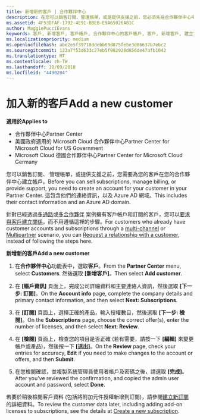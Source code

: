 ```yaml
---
title: 新增新的客戶 | 合作夥伴中心
description: 在您可以銷售訂閱、管理帳單，或是提供支援之前，您必須先在合作夥伴中心中建立客戶的記錄。 這包含他們的連絡資訊，以及 Azure AD 網域。
ms.assetid: 4F53DFAF-1792-4E91-BBEB-E9A65026A81C
author: MaggiePucciEvans
keywords: 客戶, 新增客戶, 客戶帳戶, 合作夥伴中心的客戶帳戶, 客戶, 新增客戶, 建立客戶帳戶
ms.localizationpriority: medium
ms.openlocfilehash: abe2e5f39718ddebb69d875febe3d06637b7ebc2
ms.sourcegitcommit: 123a7f53d633c27eb5f982926d856de47afb1042
ms.translationtype: MT
ms.contentlocale: zh-TW
ms.lasthandoff: 10/09/2018
ms.locfileid: "4490204"
---
```

# <a name="add-a-new-customer"></a><span data-ttu-id="7b6a8-105">加入新的客戶</span><span class="sxs-lookup"><span data-stu-id="7b6a8-105">Add a new customer</span></span>

**<span data-ttu-id="7b6a8-106">適用於</span><span class="sxs-lookup"><span data-stu-id="7b6a8-106">Applies to</span></span>**

-  <span data-ttu-id="7b6a8-107">合作夥伴中心</span><span class="sxs-lookup"><span data-stu-id="7b6a8-107">Partner Center</span></span>
-  <span data-ttu-id="7b6a8-108">美國政府適用的 Microsoft Cloud 合作夥伴中心</span><span class="sxs-lookup"><span data-stu-id="7b6a8-108">Partner Center for Microsoft Cloud for US Government</span></span>
-  <span data-ttu-id="7b6a8-109">Microsoft Cloud 德國合作夥伴中心</span><span class="sxs-lookup"><span data-stu-id="7b6a8-109">Partner Center for Microsoft Cloud Germany</span></span>


<span data-ttu-id="7b6a8-110">您可以銷售訂閱、 管理帳單，或提供支援之前，您需要為您的客戶在您的合作夥伴中心建立帳戶。</span><span class="sxs-lookup"><span data-stu-id="7b6a8-110">Before you can sell subscriptions, manage billing, or provide support, you need to create an account for your customer in your Partner  Center.</span></span> <span data-ttu-id="7b6a8-111">這包含他們的連絡資訊，以及 Azure AD 網域。</span><span class="sxs-lookup"><span data-stu-id="7b6a8-111">This includes their contact information and an Azure AD domain.</span></span>

<span data-ttu-id="7b6a8-112">針對已經透過[多通路](multichannel.md)或[多合作夥伴](multipartner.md) 案例擁有客戶帳戶和訂閱的客戶，您可以[要求與客戶建立關係](request-a-relationship-with-a-customer.md)，而不用遵循這裡的步驟。</span><span class="sxs-lookup"><span data-stu-id="7b6a8-112">For customers who already have customer accounts and subscriptions through a [multi-channel](multichannel.md) or [Multipartner](multipartner.md) scenario, you can [Request a relationship with a customer](request-a-relationship-with-a-customer.md), instead of following the steps here.</span></span>

**<span data-ttu-id="7b6a8-113">新增新的客戶</span><span class="sxs-lookup"><span data-stu-id="7b6a8-113">Add a new customer</span></span>**

1.  <span data-ttu-id="7b6a8-114">在**合作夥伴中心**功能表中，選取**客戶**。</span><span class="sxs-lookup"><span data-stu-id="7b6a8-114">From the **Partner Center** menu, select **Customers**.</span></span> <span data-ttu-id="7b6a8-115">然後選取 **\[新增客戶\]**。</span><span class="sxs-lookup"><span data-stu-id="7b6a8-115">Then select **Add customer**.</span></span>

2.  <span data-ttu-id="7b6a8-116">在 **\[帳戶資訊\]** 頁面上，完成公司詳細資料和主要連絡人資訊，然後選取 **\[下一步: 訂閱\]**。</span><span class="sxs-lookup"><span data-stu-id="7b6a8-116">On the **Account info** page, complete the company details and primary contact information, and then select **Next: Subscriptions**.</span></span>

3.  <span data-ttu-id="7b6a8-117">在 **\[訂閱\]** 頁面上，選擇正確的產品，輸入授權數目，然後選取 **\[下一步: 檢閱\]**。</span><span class="sxs-lookup"><span data-stu-id="7b6a8-117">On the **Subscriptions** page, choose the correct offer(s), enter the number of licenses, and then select **Next: Review**.</span></span>

4.  <span data-ttu-id="7b6a8-118">在 **\[檢閱\]** 頁面上，檢查您的項目是否正確 (若有需要，請按一下 **\[編輯\]** 來變更帳戶或產品)，然後按一下 **\[送出\]**。</span><span class="sxs-lookup"><span data-stu-id="7b6a8-118">On the **Review** page, check your entries for accuracy, **Edit** if you need to make changes to the account or offers, and then **Submit**.</span></span>

5.  <span data-ttu-id="7b6a8-119">在您檢閱確認，並複製系統管理員使用者帳戶及密碼之後，請選取 **\[完成\]**。</span><span class="sxs-lookup"><span data-stu-id="7b6a8-119">After you’ve reviewed the confirmation, and copied the admin user account and password, select **Done**.</span></span>

<span data-ttu-id="7b6a8-120">若要於稍後檢閱客戶資料 (包括將附加元件授權新增到訂閱)，請參閱[建立新訂閱](create-a-new-subscription.md)的詳細資料。</span><span class="sxs-lookup"><span data-stu-id="7b6a8-120">To review the customer data later, including adding add-on licenses to subscriptions, see the details at [Create a new subscription](create-a-new-subscription.md).</span></span>

 

 



